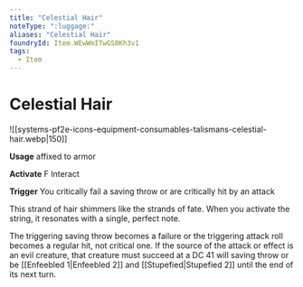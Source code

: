 ```yaml
---
title: "Celestial Hair"
noteType: ":luggage:"
aliases: "Celestial Hair"
foundryId: Item.WEwWmITwGS0Kh3v1
tags:
  - Item
---
```


# Celestial Hair
![[systems-pf2e-icons-equipment-consumables-talismans-celestial-hair.webp|150]]

**Usage** affixed to armor

**Activate** F Interact

**Trigger** You critically fail a saving throw or are critically hit by an attack

This strand of hair shimmers like the strands of fate. When you activate the string, it resonates with a single, perfect note.

The triggering saving throw becomes a failure or the triggering attack roll becomes a regular hit, not critical one. If the source of the attack or effect is an evil creature, that creature must succeed at a DC 41 will saving throw or be [[Enfeebled 1|Enfeebled 2]] and [[Stupefied|Stupefied 2]] until the end of its next turn.
